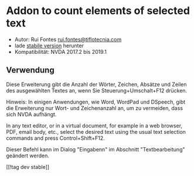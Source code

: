 # Addon to count elements of selected text #

* Autor: Rui Fontes <rui.fontes@tiflotecnia.com>
* lade [stabile version][1] herunter
* Kompatibilität: NVDA 2017.2 bis 2019.1

## Verwendung ##
Diese Erweiterung gibt die Anzahl der Wörter, Zeichen, Absätze und Zeilen
des ausgewählten Textes an, wenn Sie Steuerung+Umschalt+F12 drücken.

Hinweis: In einigen Anwendungen, wie Word, WordPad und DSpeech, gibt die
Erweiterung nur Wort- und Zeichenanzahl an, um zu vermeiden, dass sich NVDA
aufhängt.

In any text editor, or in a virtual document, for example in a web browser,
PDF, email body, etc., select the desired text using the usual text
selection commands and press Control+Shift+F12.

Dieser Befehl kann im Dialog "Eingabenn" im Abschnitt "Textbearbeitung"
geändert werden.

[[!tag dev stable]]

[1]: https://addons.nvda-project.org/files/get.php?file=wc
